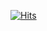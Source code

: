 [![Hits](https://hits.seeyoufarm.com/api/count/incr/badge.svg?url=https%3A%2F%2Fgithub.com%2FZydsonek%2F&count_bg=%23000000&title_bg=%23000000&icon=lua.svg&icon_color=%2304FF00&title=V&edge_flat=false)](https://hits.seeyoufarm.com)
